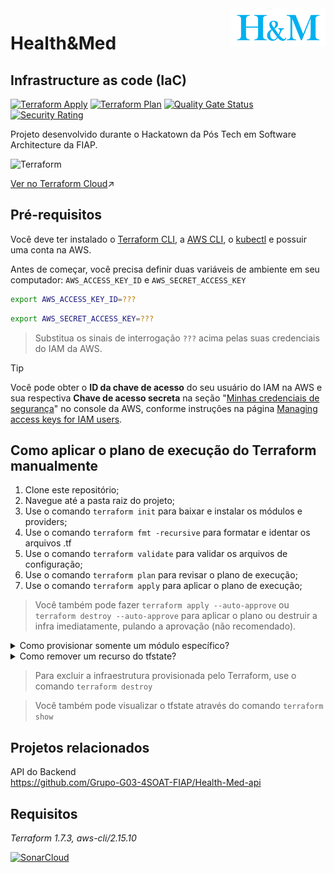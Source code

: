 <img src="https://github.com/Grupo-G03-4SOAT-FIAP/Health-Med-iac/raw/main/docs/img/H-and-M-logo.png" alt="Health&Med" title="Health&Med" align="right" height="60" />

# Health&Med
## Infrastructure as code (IaC)

[![Terraform Apply](https://github.com/Grupo-G03-4SOAT-FIAP/Health-Med-iac/actions/workflows/terraform-apply.yml/badge.svg)](https://github.com/Grupo-G03-4SOAT-FIAP/Health-Med-iac/actions/workflows/terraform-apply.yml)
[![Terraform Plan](https://github.com/Grupo-G03-4SOAT-FIAP/Health-Med-iac/actions/workflows/terraform-plan.yml/badge.svg)](https://github.com/Grupo-G03-4SOAT-FIAP/Health-Med-iac/actions/workflows/terraform-plan.yml)
[![Quality Gate Status](https://sonarcloud.io/api/project_badges/measure?project=Grupo-G03-4SOAT-FIAP_Health-Med-iac&metric=alert_status)](https://sonarcloud.io/summary/new_code?id=Grupo-G03-4SOAT-FIAP_Health-Med-iac)
[![Security Rating](https://sonarcloud.io/api/project_badges/measure?project=Grupo-G03-4SOAT-FIAP_Health-Med-iac&metric=security_rating)](https://sonarcloud.io/summary/new_code?id=Grupo-G03-4SOAT-FIAP_Health-Med-iac)

Projeto desenvolvido durante o Hackatown da Pós Tech em Software Architecture da FIAP.

![Terraform](https://img.shields.io/badge/terraform-%235835CC.svg?style=for-the-badge&logo=terraform&logoColor=white)

[Ver no Terraform Cloud](https://app.terraform.io/app/Grupo-G03-4SOAT-FIAP/workspaces/Health-Med-iac)↗️

## Pré-requisitos

Você deve ter instalado o [Terraform CLI](https://developer.hashicorp.com/terraform/tutorials/aws-get-started/install-cli), a [AWS CLI](https://docs.aws.amazon.com/cli/latest/userguide/getting-started-install.html), o [kubectl](https://kubernetes.io/docs/tasks/tools/) e possuir uma conta na AWS.

Antes de começar, você precisa definir duas variáveis de ambiente em seu computador: `AWS_ACCESS_KEY_ID` e `AWS_SECRET_ACCESS_KEY`

```bash
export AWS_ACCESS_KEY_ID=???
```

```bash
export AWS_SECRET_ACCESS_KEY=???
```

> Substitua os sinais de interrogação `???` acima pelas suas credenciais do IAM da AWS.

> [!TIP]
> Você pode obter o **ID da chave de acesso** do seu usuário do IAM na AWS e sua respectiva **Chave de acesso secreta** na seção "[Minhas credenciais de segurança](https://us-east-1.console.aws.amazon.com/iam/home#/security_credentials)" no console da AWS, conforme instruções na página [Managing access keys for IAM users](https://docs.aws.amazon.com/IAM/latest/UserGuide/id_credentials_access-keys.html#Using_CreateAccessKey).

## Como aplicar o plano de execução do Terraform manualmente

1. Clone este repositório;
2. Navegue até a pasta raiz do projeto;
3. Use o comando `terraform init` para baixar e instalar os módulos e providers;
4. Use o comando `terraform fmt -recursive` para formatar e identar os arquivos .tf
5. Use o comando `terraform validate` para validar os arquivos de configuração;
6. Use o comando `terraform plan` para revisar o plano de execução;
7. Use o comando `terraform apply` para aplicar o plano de execução;

> Você também pode fazer `terraform apply --auto-approve` ou `terraform destroy --auto-approve` para aplicar o plano ou destruir a infra imediatamente, pulando a aprovação (não recomendado).

<details>

<summary>Como provisionar somente um módulo específico?</summary>

<br>

Para provisionar somente um módulo específico, use a opção `-target`:

```sh
terraform init
terraform apply -target="module.cognito_idp"
terraform destroy -target="module.cognito_idp"
```

</details>

<details>

<summary>Como remover um recurso do tfstate?</summary>

<br>

Para remover um recurso do `terraform.tfstate` use o comando abaixo:

```sh
terraform state rm "module.cluster_k8s.kubernetes_namespace_v1.health-med"
```

Isso é útil por exemplo quando o Terraform por algum motivo não é capaz de fazer a destruição de um recurso específico com `terraform destroy`, impedindo a destruição dos demais.

</details>

> Para excluir a infraestrutura provisionada pelo Terraform, use o comando `terraform destroy`

> Você também pode visualizar o tfstate através do comando `terraform show`

## Projetos relacionados

API do Backend\
https://github.com/Grupo-G03-4SOAT-FIAP/Health-Med-api

## Requisitos

*Terraform 1.7.3, aws-cli/2.15.10*

[![SonarCloud](https://sonarcloud.io/images/project_badges/sonarcloud-white.svg)](https://sonarcloud.io/summary/new_code?id=Grupo-G03-4SOAT-FIAP_Health-Med-iac)
